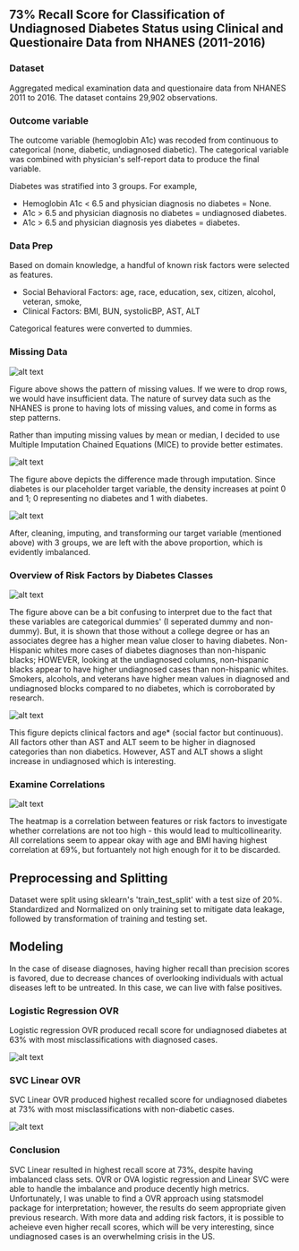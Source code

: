 ## 73% Recall Score for Classification of Undiagnosed Diabetes Status using Clinical and Questionaire Data from NHANES (2011-2016)

### Dataset
Aggregated medical examination data and questionaire data from NHANES 2011 to 2016. The dataset contains 29,902 observations.

### Outcome variable
The outcome variable (hemoglobin A1c) was recoded from continuous to categorical (none, diabetic, undiagnosed diabetic).
The categorical variable was combined with physician's self-report data to produce the final variable.

Diabetes was stratified into 3 groups. 
For example, 
  * Hemoglobin A1c < 6.5 and physician diagnosis no diabetes = None.
  * A1c > 6.5 and physician diagnosis no diabetes = undiagnosed diabetes.
  * A1c > 6.5 and physician diagnosis yes diabetes = diabetes.
### Data Prep
Based on domain knowledge, a handful of known risk factors were selected as features.

* Social Behavioral Factors: age, race, education, sex, citizen, alcohol, veteran, smoke, 
* Clinical Factors: BMI, BUN, systolicBP, AST, ALT

Categorical features were converted to dummies.

### Missing Data

![alt text](https://github.com/cspark2610/Classifying-Undiagnosed-Diabetes-Across-US-Populations-Using-NHANES-2011-2016/blob/master/images/img_1.png)

Figure above shows the pattern of missing values. If we were to drop rows, we would have insufficient data.
The nature of survey data such as the NHANES is prone to having lots of missing values, and come in forms as step patterns.

Rather than imputing missing values by mean or median, I decided to use Multiple Imputation Chained Equations (MICE) to provide better estimates.

![alt text](https://github.com/cspark2610/Classifying-Undiagnosed-Diabetes-Across-US-Populations-Using-NHANES-2011-2016/blob/master/images/img_2.png)

The figure above depicts the difference made through imputation. Since diabetes is our placeholder target variable, the density increases at point 0 and 1;
0 representing no diabetes and 1 with diabetes.


![alt text](https://github.com/cspark2610/Classifying-Undiagnosed-Diabetes-Across-US-Populations-Using-NHANES-2011-2016/blob/master/images/img_5.png)

After, cleaning, imputing, and transforming our target variable (mentioned above) with 3 groups, we are left with the above proportion, which is evidently
imbalanced.


### Overview of Risk Factors by Diabetes Classes
![alt text](https://github.com/cspark2610/Classifying-Undiagnosed-Diabetes-Across-US-Populations-Using-NHANES-2011-2016/blob/master/images/img_3.png)

The figure above can be a bit confusing to interpret due to the fact that these variables are categorical dummies' (I seperated dummy and non-dummy).
But, it is shown that those without a college degree or has an associates degree has a higher mean value closer to having diabetes. Non-Hispanic whites more cases of diabetes diagnoses than non-hispanic blacks; HOWEVER, looking at the undiagnosed columns, non-hispanic blacks appear to have higher undiagnosed cases than non-hispanic whites. Smokers, alcohols, and veterans have higher mean values in diagnosed and undiagnosed blocks compared to no diabetes, which is corroborated by research.

![alt text](https://github.com/cspark2610/Classifying-Undiagnosed-Diabetes-Across-US-Populations-Using-NHANES-2011-2016/blob/master/images/img_4.png)

This figure depicts clinical factors and age* (social factor but continuous). All factors other than AST and ALT seem to be higher in diagnosed categories than non diabetics. However, AST and ALT shows a slight increase in undiagnosed which is interesting.

### Examine Correlations
![alt text](https://github.com/cspark2610/Classifying-Undiagnosed-Diabetes-Across-US-Populations-Using-NHANES-2011-2016/blob/master/images/img_6.png)

The heatmap is a correlation between features or risk factors to investigate whether correlations are not too high - this would lead to multicollinearity.
All correlations seem to appear okay with age and BMI having highest correlation at 69%, but fortuantely not high enough for it to be discarded.


## Preprocessing and Splitting
Dataset were split using sklearn's 'train_test_split' with a test size of 20%.
Standardized and Normalized on only training set to mitigate data leakage, followed by transformation of training and testing set.

## Modeling
In the case of disease diagnoses, having higher recall than precision scores is favored, due to decrease chances of overlooking individuals with actual diseases left to be untreated. In this case, we can live with false positives.

### Logistic Regression OVR
Logistic regression OVR produced recall score for undiagnosed diabetes at 63% with most misclassifications with diagnosed cases.

![alt text](https://github.com/cspark2610/Classifying-Undiagnosed-Diabetes-Across-US-Populations-Using-NHANES-2011-2016/blob/master/images/img_7.png)

### SVC Linear OVR

SVC Linear OVR produced highest recalled score for undiagnosed diabetes at 73% with most misclassifications with non-diabetic cases. 

![alt text](https://github.com/cspark2610/Classifying-Undiagnosed-Diabetes-Across-US-Populations-Using-NHANES-2011-2016/blob/master/images/img_8.png)

### Conclusion
SVC Linear resulted in highest recall score at 73%, despite having imbalanced class sets. OVR or OVA logistic regression and Linear SVC were able to handle the imbalance and produce decently high metrics. Unfortunately, I was unable to find a OVR approach using statsmodel package for interpretation; however, the results do seem appropriate given previous research. With more data and adding risk factors, it is possible to acheieve even higher recall scores, which will be very interesting, since undiagnosed cases is an overwhelming crisis in the US.

